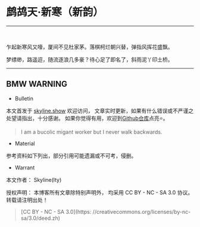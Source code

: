 # 鹧鸪天·新寒（新韵）

---

&nbsp;
&nbsp;

乍起新寒风又嚎，厦间不见杜家茅。落棋柯烂朝兴替，弹指风挥花盛飘。

梦缥缈，路遥迢，随流逐浪几多豪？待心足了即名了，斜雨泥丫印土桥。
&nbsp;
&nbsp;

---

## BMW WARNING

- Bulletin

本文首发于 [skyline.show](http://www.skyline.show) 欢迎访问，
文章实时更新，如果有什么错误或不严谨之处望请指出，十分感谢。
如果你觉得有用，欢迎到[Github仓库](https://github.com/skylinety/Blog)点亮⭐️。

> I am a bucolic migant worker but I never walk backwards.

- Material

参考资料如下列出，部分引用可能遗漏或不可考，侵删。

>

- Warrant

本文作者： Skyline(lty)

授权声明： 本博客所有文章除特别声明外， 均采用 CC BY - NC - SA 3.0 协议。 转载请注明出处！

> [CC BY - NC - SA 3.0](https: //creativecommons.org/licenses/by-nc-sa/3.0/deed.zh)
